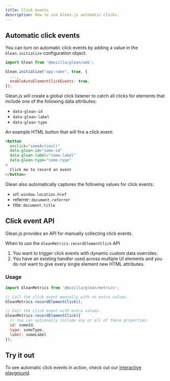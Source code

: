 ```yaml
---
title: Click events
description: How to use Glean.js automatic clicks.
---
```


## Automatic click events

You can turn on automatic click events by adding a value in the `Glean.initialize` configuration object.

```js
import Glean from '@mozilla/glean/web';

Glean.initialize("app-name", true, {
  ...,
  enableAutoElementClickEvents: true,
});
```

Glean.js will create a global click listener to catch all clicks for
elements that include one of the following data attributes:

- `data-glean-id`
- `data-glean-label`
- `data-glean-type`

An example HTML button that will fire a click event:

```html
<button
  onclick="someAction()"
  data-glean-id="some-id"
  data-glean-label="some-label"
  data-glean-type="some-type"
>
  Click me to record an event
</button>
```

Glean also automatically captures the following values for click events:

- url: `window.location.href`
- referrer: `document.referrer`
- title: `document.title`

## Click event API

Glean.js provides an API for manually collecting click events.

When to use the `GleanMetrics.recordElementClick` API

1. You want to trigger click events with dynamic custom data overrides.
2. You have an existing handler used across multiple UI elements and you do not want to give every single element new HTML attributes.

### Usage

```js
import GleanMetrics from '@mozilla/glean/metrics';

// Call the click event manually with no extra values.
GleanMetrics.recordElementClick();

// Call the click event with extra values.
GleanMetrics.recordElementClick({
  // You can optionally include any or all of these properties.
  id: someId,
  type: someType,
  label: someLabel
});
```

## Try it out

To see automatic click events in action, check out our [interactive playground](/glean.js/playground).

